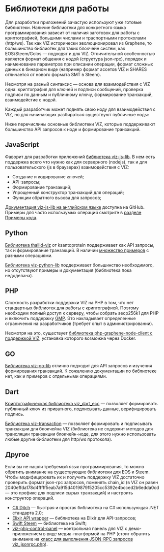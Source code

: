 # Библиотеки для работы

Для разработки приложений зачастую используют уже готовые библиотеки. Наличие библиотеки для конкретного языка программирования зависит от наличия заготовок для работы с криптографией, большими числами и траспортными протоколами \(http/ws\). Так как VIZ исторически эволюционировал из Graphene, то большинство библиотек для таких блокчейн систем, как EOS/Steem/Golos — подходят и для VIZ. Отличительной особенностью является формат общения с нодой \(структура json-rpc\), порядок и наименование параметров при описании операции, формат сложных данных в бинарном виде \(например формат ассетов VIZ и SHARES отличается от нового формата SMT в Steem\).

Несмотря на разный синтаксис — основа для взаимодействия с VIZ одна: криптография для ключей и подписи сообщений, проверка подписи по данным и публичному ключу, формирование транзакций, взаимодейстие с нодой.

Каждый разработчик может поднять свою ноду для взаимодействия с VIZ, но для начинающих разбираться существуют публичные ноды:

Ниже перечислины основные библиотеки VIZ, которые поддерживают большинство API запросов к ноде и формирование транзакций.

## JavaScript

Фаворит для разработки приложений [библиотека viz-js-lib](https://github.com/VIZ-Blockchain/viz-js-lib). В нем есть поддержка всего что нужно как для серверного \(nodejs\), так и для пользовательского \(js в браузерах\) взаимодействия с VIZ:

* Создание и кодирование ключей;
* API-запросы;
* Формирование транзакций;
* Упрощенный конструктор транзакций для операций;
* Функции обратного вызова для запросов;

[Документация viz-js-lib на английском языке](https://github.com/VIZ-Blockchain/viz-js-lib/tree/master/doc) доступна на GitHub. Примеры для часто использумых операций смотрите в [разделе Примеры кода](ru/Ru-Code-examples#viz-js-lib).

## Python

[Библиотека thallid-viz](https://github.com/ksantoprotein/thallid-viz) от ksantoprotein поддерживает как API запросы, так и формирование транзакций. В наличии [множество примеров](https://github.com/ksantoprotein/thallid-viz/tree/master/examples) с разными операциями.

[Библиотека viz-python-lib](https://github.com/VIZ-Blockchain/viz-python-lib) поддерживает большинство необходимого, но отсутствуют примеры и документация \(библиотека пока недоделана\).

## PHP

Сложность разработки поддержки VIZ на PHP в том, что нет стандартных библиотек для работы с криптографией. Поэтому необходим полный доступ к серверу, чтобы собрать secp256k1 для PHP и включить поддержку [GMP](https://ru.wikipedia.org/wiki/GNU_Multi-Precision_Library). Это накладывает определенные ограничения на разработчиков \(требует опыт в администрировании\).

Несмотря на это, существует [библиотека php-graphene-node-client с поддержкой VIZ](https://github.com/t3ran13/php-graphene-node-client), установка которого возможна через Docker.

## GO

[Библиотека viz-go-lib](https://github.com/VIZ-Blockchain/viz-go-lib) отлично подходит для API запросов и изучения формирования транзакций. К сожалению документации по библиотеке нет, как и примеров с отдельными операциями.

## Dart

[Криптографическая библиотека viz\_dart\_ecc](https://github.com/VizTower/viz_dart_ecc) — позволяет формировать публичный ключ из приватного, подписывать данные, верифицировать подпись.

[Библиотека viz-transaction](https://github.com/VizTower/viz-transaction) — позволяет формировать и подписывать транзакции для блокчейна VIZ \(библиотека не содержит методов для трансляции транзакции блокчейн-ноде, для этого нужно использовать любые другие библиотеки для http/ws протокола\).

## Другое

Если вы не нашли требуемый язык программирования, то можно обратить внимание на существующие библиотеки для EOS и Steem. Чтобы модифицировать их и получить поддержку VIZ достаточно проверить формат json-rpc запросов, поменять chain\_id \(в VIZ он равен 2040effda178d4fffff5eab7a915d4019879f5205cc5392e4bcced2b6edda0cd — это префикс для подписи сырых транзакций\) и настроить конструктор операций.

* [C\# Ditch](https://github.com/Chainers/Ditch) — быстрая и простая библиотека на C\# использующая .NET стандарта 2.0;
* [Elixir API wrapper](https://github.com/metachaos-systems/steemex) — библиотека на Elixir для API-запросов;
* [Swift Steem](https://github.com/steemit/swift-steem) — библиотека на Swift;
* [viz-php-control-panel](https://github.com/VIZ-Blockchain/viz-php-control-panel) — контрольная панель для VIZ с демо-приложением в виде медиа-платформой на PHP \(стоит обратить внимание на [класс для выполнения JSON-RPC запросов viz\_jsonrpc.php](https://github.com/VIZ-Blockchain/viz-php-control-panel/blob/master/class/viz_jsonrpc.php)\).


